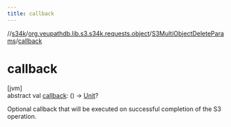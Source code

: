 ```yaml
---
title: callback
---
```

//[s34k](../../../index.html)/[org.veupathdb.lib.s3.s34k.requests.object](../index.html)/[S3MultiObjectDeleteParams](index.html)/[callback](callback.html)



# callback



[jvm]\
abstract val [callback](callback.html): () -&gt; [Unit](https://kotlinlang.org/api/latest/jvm/stdlib/kotlin/-unit/index.html)?



Optional callback that will be executed on successful completion of the S3 operation.




